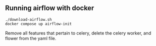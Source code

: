 ## Running airflow with docker
```
./download-airflow.sh
docker compose up airflow-init
```
Remove all features that pertain to celery, delete the celery worker, and flower from the yaml file.<br>
